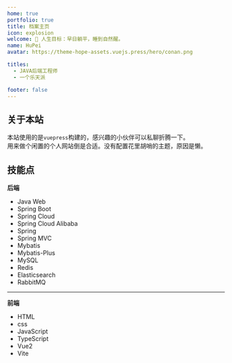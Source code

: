 ```yaml
---
home: true
portfolio: true
title: 档案主页
icon: explosion
welcome: 👋 人生目标：早日躺平，睡到自然醒。
name: HuPei
avatar: https://theme-hope-assets.vuejs.press/hero/conan.png

titles:
  - JAVA后端工程师
  - 一个乐天派

footer: false
---
```


## 关于本站

本站使用的是`vuepress`构建的，感兴趣的小伙伴可以私聊折腾一下。</br>
用来做个闲置的个人网站倒是合适。没有配置花里胡哨的主题，原因是懒。</br>

## 技能点

<B>后端</B>

- Java Web
- Spring Boot 
- Spring Cloud
- Spring Cloud Alibaba
- Spring
- Spring MVC
- Mybatis
- Mybatis-Plus
- MySQL
- Redis
- Elasticsearch
- RabbitMQ</br>

---

<B>前端</B>

- HTML
- css
- JavaScript
- TypeScript
- Vue2
- Vite
